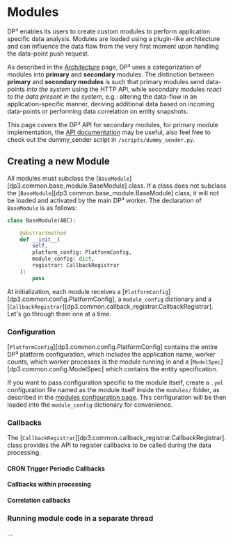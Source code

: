 # Modules

DP³ enables its users to create custom modules to perform application specific data analysis.
Modules are loaded using a plugin-like architecture and can influence the data flow from the
very first moment upon handling the data-point push request.

As described in the [Architecture](architecture.md) page, DP³ uses a categorization of modules
into **primary** and **secondary** modules. 
The distinction between **primary** and **secondary modules** is such that primary modules
send data-points _into the system_ using the HTTP API, while secondary modules _react
to the data present in the system_, e.g.: altering the data-flow in an application-specific manner,
deriving additional data based on incoming data-points or performing data correlation on entity snapshots.

This page covers the DP³ API for secondary modules, 
for primary module implementation, the [API documentation](../api/#insert-datapoints) may be useful, 
also feel free to check out the dummy_sender script in `/scripts/dummy_sender.py`.

## Creating a new Module

All modules must subclass the [`BaseModule`][dp3.common.base_module.BaseModule] class.
If a class does not subclass the [`BaseModule`][dp3.common.base_module.BaseModule] class,
it will not be loaded and activated by the main DP³ worker.
The declaration of `BaseModule` is as follows:

```python
class BaseModule(ABC):

    @abstractmethod
    def __init__(
        self, 
        platform_config: PlatformConfig, 
        module_config: dict, 
        registrar: CallbackRegistrar
    ):
        pass
```

At initialization, each module receives a [`PlatformConfig`][dp3.common.config.PlatformConfig],
a `module_config` dictionary and a 
[`CallbackRegistrar`][dp3.common.callback_registrar.CallbackRegistrar].
Let's go through them one at a time.

### Configuration

[`PlatformConfig`][dp3.common.config.PlatformConfig] contains the entire DP³ platform configuration,
which includes the application name, worker counts, which worker processes is the module running in
and a [`ModelSpec`][dp3.common.config.ModelSpec] which contains the entity specification.

If you want to pass configuration specific to the module itself, create a `.yml` configuration file 
named as the module itself inside the `modules/` folder,
as described in the [modules configuration page](configuration/modules.md).
This configuration will be then loaded into the `module_config` dictionary for convenience.

### Callbacks

The [`CallbackRegistrar`][dp3.common.callback_registrar.CallbackRegistrar]. class provides
the API to register callbacks to be called during the data processing.

#### CRON Trigger Periodic Callbacks

#### Callbacks within processing

#### Correlation callbacks

### Running module code in a separate thread

...